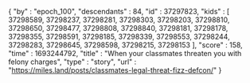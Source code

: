 {
  "by" : "epoch_100",
  "descendants" : 84,
  "id" : 37297823,
  "kids" : [ 37298589, 37298237, 37298281, 37298303, 37298203, 37298810, 37298650, 37298477, 37298808, 37298840, 37298181, 37298178, 37298355, 37298591, 37298185, 37298339, 37298553, 37298244, 37298283, 37298645, 37298598, 37298215, 37298153 ],
  "score" : 158,
  "time" : 1693244792,
  "title" : "When your classmates threaten you with felony charges",
  "type" : "story",
  "url" : "https://miles.land/posts/classmates-legal-threat-fizz-defcon/"
}
